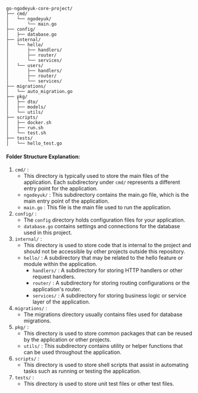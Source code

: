 ```
go-ngodeyuk-core-project/
├── cmd/
│   └── ngodeyuk/
│       └── main.go
├── config/
│   ├── database.go
├── internal/
│   └── hello/
│       ├── handlers/
│       ├── router/
│       └── services/
│   └── users/
│       ├── handlers/
│       ├── router/
│       └── services/
├── migrations/
│   └── auto_migration.go
├── pkg/
│   ├── dto/
│   ├── models/
│   └── utils/
├── scripts/
│   ├── docker.sh
│   ├── run.sh
│   └── test.sh
├── tests/
│   └── hello_test.go
```

#### Folder Structure Explanation:
1. `cmd/` :
   - This directory is typically used to store the main files of the application. Each subdirectory under `cmd/` represents a different entry point for the application.
   - `ngodeyuk/` : This subdirectory contains the main.go file, which is the main entry point of the application.
   - `main.go` : This file is the main file used to run the application.
2. `config/` :
   - The `config` directory holds configuration files for your application.
   - `database.go` contains settings and connections for the database used in this project.
3. `internal/` :
   - This directory is used to store code that is internal to the project and should not be accessible by other projects outside this repository.
   - `hello/` : A subdirectory that may be related to the hello feature or module within the application.
      - `handlers/` : A subdirectory for storing HTTP handlers or other request handlers.
      - `router/` : A subdirectory for storing routing configurations or the application's router.
      - `services/` : A subdirectory for storing business logic or service layer of the application.
4. `migrations/` :
   - The migrations directory usually contains files used for database migrations.
5. `pkg/` :
   - This directory is used to store common packages that can be reused by the application or other projects.
   - `utils/` : This subdirectory contains utility or helper functions that can be used throughout the application.
6. `scripts/` :
   - This directory is used to store shell scripts that assist in automating tasks such as running or testing the application.
7. `tests/` :
   - This directory is used to store unit test files or other test files.
